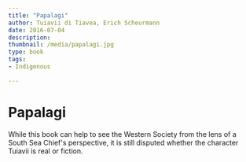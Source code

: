 ```yaml
---
title: "Papalagi"
author: Tuiavii di Tiavea, Erich Scheurmann
date: 2016-07-04
description: 
thumbnail: /media/papalagi.jpg
type: book
tags:
- Indigenous

---
```


# Papalagi

While this book can help to see the Western Society from the lens of a South Sea Chief's perspective, it is still disputed whether the character Tuiavii is real or fiction.